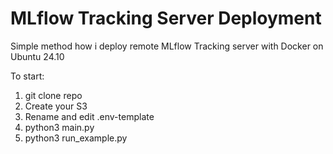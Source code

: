 # MLflow Tracking Server Deployment

Simple method how i deploy remote MLflow Tracking server with Docker on Ubuntu 24.10

To start:

1. git clone repo 
2. Create your S3 
3. Rename and edit .env-template 
4. python3 main.py
5. python3 run_example.py
